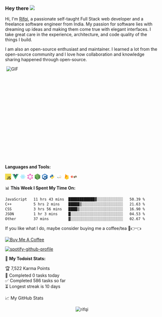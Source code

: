 ### Hey there <img src="https://media.giphy.com/media/hvRJCLFzcasrR4ia7z/giphy.gif" width="25px">

Hi, I'm [Rifqi](http://rifqi.host/), a passionate self-taught Full Stack web developer and a freelance software engineer from India. My passion for software lies with dreaming up ideas and making them come true with elegant interfaces. I take great care in the experience, architecture, and code quality of the things I build.

I am also an open-source enthusiast and maintainer. I learned a lot from the open-source community and I love how collaboration and knowledge sharing happened through open-source.

<img align="right" alt="GIF" src="https://github.com/abhisheknaiidu/abhisheknaiidu/blob/master/code.gif?raw=true" width="500" height="320" />

**Languages and Tools:**  

<code><img height="20" src="https://raw.githubusercontent.com/github/explore/80688e429a7d4ef2fca1e82350fe8e3517d3494d/topics/javascript/javascript.png"></code>
<code><img height="20" src="https://raw.githubusercontent.com/github/explore/80688e429a7d4ef2fca1e82350fe8e3517d3494d/topics/vue/vue.png"></code>
<code><img height="20" src="https://raw.githubusercontent.com/github/explore/80688e429a7d4ef2fca1e82350fe8e3517d3494d/topics/react/react.png"></code>
<code><img height="20" src="https://raw.githubusercontent.com/github/explore/5c058a388828bb5fde0bcafd4bc867b5bb3f26f3/topics/graphql/graphql.png"></code>
<code><img height="20" src="https://raw.githubusercontent.com/github/explore/80688e429a7d4ef2fca1e82350fe8e3517d3494d/topics/nodejs/nodejs.png"></code>
<code><img height="20" src="https://raw.githubusercontent.com/github/explore/80688e429a7d4ef2fca1e82350fe8e3517d3494d/topics/cpp/cpp.png"></code>
<code><img height="20" src="https://raw.githubusercontent.com/github/explore/80688e429a7d4ef2fca1e82350fe8e3517d3494d/topics/python/python.png"></code>
<code><img height="20" src="https://raw.githubusercontent.com/github/explore/80688e429a7d4ef2fca1e82350fe8e3517d3494d/topics/mysql/mysql.png"></code>
<code><img height="20" src="https://raw.githubusercontent.com/github/explore/80688e429a7d4ef2fca1e82350fe8e3517d3494d/topics/firebase/firebase.png"></code>
<code><img height="20" src="https://raw.githubusercontent.com/github/explore/80688e429a7d4ef2fca1e82350fe8e3517d3494d/topics/git/git.png"></code>

📊 **This Week I Spent My Time On:**
<!--START_SECTION:waka-->
```text
JavaScript   11 hrs 43 mins  ████████████▓░░░░░░░░░░░░   50.39 % 
C++          5 hrs 2 mins    █████▒░░░░░░░░░░░░░░░░░░░   21.63 % 
CSS          3 hrs 56 mins   ████▒░░░░░░░░░░░░░░░░░░░░   16.90 % 
JSON         1 hr 3 mins     █░░░░░░░░░░░░░░░░░░░░░░░░   04.53 % 
Other        37 mins         ▓░░░░░░░░░░░░░░░░░░░░░░░░   02.67 % 
```
<!--END_SECTION:waka-->

If you like what I do, maybe consider buying me a coffee/tea 🥺👉👈

<a href="https://www.buymeacoffee.com/alfaridzi" target="_blank"><img src="https://cdn.buymeacoffee.com/buttons/v2/default-red.png" alt="Buy Me A Coffee" width="150" ></a>

[![spotify-github-profile](https://spotify-github-profile.vercel.app/api/view?uid=iz2x3mdwxhafjqo9fs9ssx2j1&cover_image=true&theme=default)](https://github.com/kittinan/spotify-github-profile)

🚧 **My Todoist Stats:**
<!-- TODO-IST:START -->
🏆  7,522 Karma Points           
🌸  Completed 0 tasks today           
✅  Completed 586 tasks so far           
⏳  Longest streak is 10 days
<!-- TODO-IST:END -->


📈 My GitHub Stats

<p align="center"> <img src="https://github-readme-stats.vercel.app/api?username=alfaridzi&show_icons=true&theme=gotham" alt="rifqi" />
